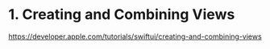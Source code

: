# 1. Creating and Combining Views
https://developer.apple.com/tutorials/swiftui/creating-and-combining-views

